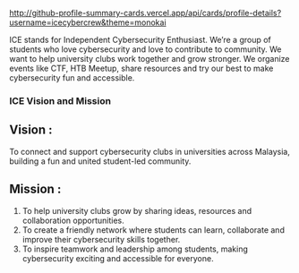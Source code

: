 http://github-profile-summary-cards.vercel.app/api/cards/profile-details?username=icecybercrew&theme=monokai

ICE stands for Independent Cybersecurity Enthusiast. We’re a group of students who love cybersecurity and love to contribute to community. We want to help university clubs work together and grow stronger. We organize events like CTF, HTB Meetup, share resources and try our best to make cybersecurity fun and accessible.

### ICE Vision and Mission

## Vision :

To connect and support cybersecurity clubs in universities across Malaysia, building a fun and united student-led community.

## Mission :

1. To help university clubs grow by sharing ideas, resources and collaboration opportunities.
2. To create a friendly network where students can learn, collaborate and improve their cybersecurity skills together.
3. To inspire teamwork and leadership among students, making cybersecurity exciting and accessible for everyone.
